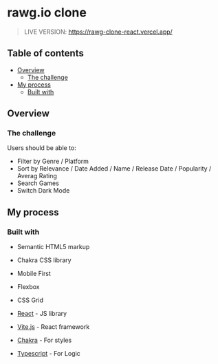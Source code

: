 # rawg.io clone

> LIVE VERSION: https://rawg-clone-react.vercel.app/

## Table of contents

- [Overview](#overview)
  - [The challenge](#the-challenge)
- [My process](#my-process)
  - [Built with](#built-with)

## Overview

### The challenge

Users should be able to:

- Filter by Genre / Platform
- Sort by Relevance / Date Added / Name / Release Date / Popularity / Averag Rating
- Search Games 
- Switch Dark Mode

## My process

### Built with

- Semantic HTML5 markup
- Chakra CSS library
- Mobile First
- Flexbox
- CSS Grid

- [React](https://reactjs.org/) - JS library
- [Vite.js](https://vitejs.dev/) - React framework
- [Chakra](https://chakra-ui.com/) - For styles
- [Typescript](https://www.typescriptlang.org/) - For Logic
